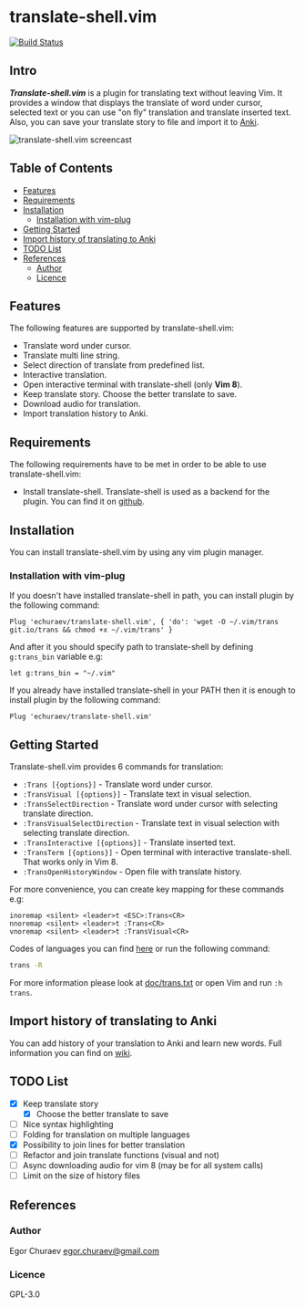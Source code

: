 # translate-shell.vim

[![Build Status](https://travis-ci.org/echuraev/translate-shell.vim.svg?branch=master)](https://travis-ci.org/echuraev/translate-shell.vim)

## Intro

***Translate-shell.vim*** is a plugin for translating text without leaving Vim. It
provides a window that displays the translate of word under cursor, selected
text or you can use "on fly" translation and translate inserted text. Also,
you can save your translate story to file and import it to [Anki](https://apps.ankiweb.net/).

![translate-shell.vim screencast](doc/screencast.gif)

## Table of Contents

<!-- vim-markdown-toc GFM -->

* [Features](#features)
* [Requirements](#requirements)
* [Installation](#installation)
    * [Installation with vim-plug](#installation-with-vim-plug)
* [Getting Started](#getting-started)
* [Import history of translating to Anki](#import-history-of-translating-to-anki)
* [TODO List](#todo-list)
* [References](#references)
    * [Author](#author)
    * [Licence](#licence)

<!-- vim-markdown-toc -->

## Features

The following features are supported by translate-shell.vim:

* Translate word under cursor.
* Translate multi line string.
* Select direction of translate from predefined list.
* Interactive translation.
* Open interactive terminal with translate-shell (only **Vim 8**).
* Keep translate story. Choose the better translate to save.
* Download audio for translation.
* Import translation history to Anki.

## Requirements

The following requirements have to be met in order to be able to use
translate-shell.vim:
* Install translate-shell. Translate-shell is used as a backend for the plugin.
  You can find it on [github](https://github.com/soimort/translate-shell).

## Installation

You can install translate-shell.vim by using any vim plugin manager.

### Installation with vim-plug

If you doesn't have installed translate-shell in path, you can install plugin
by the following command:
```vim
Plug 'echuraev/translate-shell.vim', { 'do': 'wget -O ~/.vim/trans git.io/trans && chmod +x ~/.vim/trans' }
```
And after it you should specify path to translate-shell by defining
`g:trans_bin` variable e.g:
```vim
let g:trans_bin = "~/.vim"
```
If you already have installed translate-shell in your PATH then it is enough
to install plugin by the following command:
```vim
Plug 'echuraev/translate-shell.vim'
```

## Getting Started

Translate-shell.vim provides 6 commands for translation:
* `:Trans [{options}]` - Translate word under cursor.
* `:TransVisual [{options}]` - Translate text in visual selection.
* `:TransSelectDirection` - Translate word under cursor with selecting translate
    direction.
* `:TransVisualSelectDirection` - Translate text in visual selection with
    selecting translate direction.
* `:TransInteractive [{options}]` - Translate inserted text.
* `:TransTerm [{options}]` - Open terminal with interactive translate-shell.
    That works only in Vim 8.
* `:TransOpenHistoryWindow` - Open file with translate history.

For more convenience, you can create key mapping for these commands e.g:
```
inoremap <silent> <leader>t <ESC>:Trans<CR>
nnoremap <silent> <leader>t :Trans<CR>
vnoremap <silent> <leader>t :TransVisual<CR>
```

Codes of languages you can find [here](https://github.com/soimort/translate-shell#code-list) or run the following command:
```bash
trans -R
```
For more information please look at [doc/trans.txt](doc/trans.txt) or open Vim and run `:h trans`.

## Import history of translating to Anki

You can add history of your translation to Anki and learn new words. Full
information you can find on [wiki](https://github.com/echuraev/translate-shell.vim/wiki/Create-and-import-Anki-cards).

## TODO List
- [x] Keep translate story
    - [x] Choose the better translate to save
- [ ] Nice syntax highlighting
- [ ] Folding for translation on multiple languages
- [x] Possibility to join lines for better translation
- [ ] Refactor and join translate functions (visual and not)
- [ ] Async downloading audio for vim 8 (may be for all system calls)
- [ ] Limit on the size of history files

## References

### Author

Egor Churaev egor.churaev@gmail.com

### Licence

GPL-3.0

